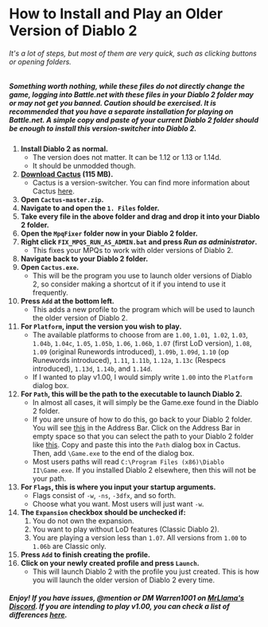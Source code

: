 # How to Install and Play an Older Version of Diablo 2


###### It's a lot of steps, but most of them are very quick, such as clicking buttons or opening folders.

##### Something worth nothing, while these files do not directly change the game, logging into Battle.net with these files in your Diablo 2 folder may or may not get you banned. Caution should be exercised. It is recommended that you have a separate installation for playing on Battle.net. A simple copy and paste of your current Diablo 2 folder should be enough to install this version-switcher into Diablo 2.


1. **Install Diablo 2 as normal.**
	- The version does not matter. It can be 1.12 or 1.13 or 1.14d.
	- It should be unmodded though.
2. **[Download Cactus](https://github.com/fearedbliss/Cactus/archive/master.zip) (115 MB).**
	- Cactus is a version-switcher. You can find more information about Cactus [here](https://github.com/fearedbliss/Cactus).
3. **Open `Cactus-master.zip`.**
4. **Navigate to and open the `1. Files` folder.**
5. **Take every file in the above folder and drag and drop it into your Diablo 2 folder.**
6. **Open the `MpqFixer` folder now in your Diablo 2 folder.**
7. **Right click `FIX_MPQS_RUN_AS_ADMIN.bat` and press *Run as administrator*.**
	- This fixes your MPQs to work with older versions of Diablo 2.
8. **Navigate back to your Diablo 2 folder.**
9. **Open `Cactus.exe`.**
	- This will be the program you use to launch older versions of Diablo 2, so consider making a shortcut of it if you intend to use it frequently.
10. **Press `Add` at the bottom left.**
	- This adds a new profile to the program which will be used to launch the older version of Diablo 2.
11. **For `Platform`, input the version you wish to play.**
	- The available platforms to choose from are `1.00`, `1.01`,` 1.02`, `1.03`, `1.04b`, `1.04c`, `1.05`, `1.05b`, `1.06`, `1.06b`, `1.07` (first LoD version), `1.08`, `1.09` (original Runewords introduced), `1.09b`, `1.09d`, `1.10` (op Runewords introduced), `1.11`, `1.11b`, `1.12a`, `1.13c` (Respecs introduced), `1.13d`, `1.14b`, and `1.14d`.
	- If I wanted to play v1.00, I would simply write `1.00` into the `Platform` dialog box.
12. **For `Path`, this will be the path to the executable to launch Diablo 2.**
	- In almost all cases, it will simply be the Game.exe found in the Diablo 2 folder.
	- If you are unsure of how to do this, go back to your Diablo 2 folder. You will see [this](https://i.gyazo.com/295d5bc4add0ef430d02116dbc0f863f.png) in the Address Bar. Click on the Address Bar in empty space so that you can select the path to your Diablo 2 folder like [this](https://i.gyazo.com/67b357476cbf155b90b3c16244dbbd8d.png). Copy and paste this into the `Path` dialog box in Cactus. Then, add `\Game.exe` to the end of the dialog box.
	- Most users paths will read `C:\Program Files (x86)\Diablo II\Game.exe`. If you installed Diablo 2 elsewhere, then this will not be your path.
13. **For `Flags`, this is where you input your startup arguments.**
	- Flags consist of `-w`, `-ns`, `-3dfx`, and so forth.
	- Choose what you want. Most users will just want `-w`.
14. **The `Expansion` checkbox should be *un*checked if:**
	1. You do not own the expansion.
	2. You want to play without LoD features (Classic Diablo 2).
	3. You are playing a version less than `1.07`. All versions from `1.00` to `1.06b` are Classic only.
15. **Press `Add` to finish creating the profile.**
16. **Click on your newly created profile and press `Launch`.**
	- This will launch Diablo 2 with the profile you just created. This is how you will launch the older version of Diablo 2 every time.


##### Enjoy! If you have issues, @mention or DM Warren1001 on [MrLlama's Discord](https://discord.gg/BePVw9e). If you are intending to play v1.00, you can check a list of differences [here](https://github.com/Warren1001/MrLlamaSCStreamInfo/blob/master/D2v1.0Info.md).
